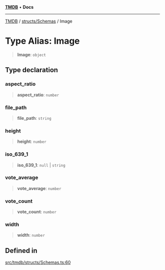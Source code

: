 [**TMDB**](../../../README.md) • **Docs**

***

[TMDB](../../../README.md) / [structs/Schemas](../README.md) / Image

# Type Alias: Image

> **Image**: `object`

## Type declaration

### aspect\_ratio

> **aspect\_ratio**: `number`

### file\_path

> **file\_path**: `string`

### height

> **height**: `number`

### iso\_639\_1

> **iso\_639\_1**: `null` \| `string`

### vote\_average

> **vote\_average**: `number`

### vote\_count

> **vote\_count**: `number`

### width

> **width**: `number`

## Defined in

[src/tmdb/structs/Schemas.ts:60](https://github.com/Norviah/media-hub/blob/d809718af017974e095f312fcfa8bfdf58d3e3e5/src/tmdb/structs/Schemas.ts#L60)
